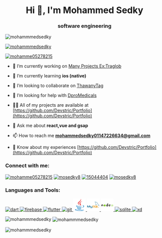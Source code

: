 <h1 align="center">Hi 👋, I'm Mohammed Sedky</h1>
<h3 align="center">software engineering</h3>

<p align="left"> <img src="https://komarev.com/ghpvc/?username=mohammmedsedky&label=Profile%20views&color=0e75b6&style=flat" alt="mohammmedsedky" /> </p>

<p align="left"> <a href="https://github.com/ryo-ma/github-profile-trophy"><img src="https://github-profile-trophy.vercel.app/?username=mohammmedsedky" alt="mohammmedsedky" /></a> </p>

<p align="left"> <a href="https://twitter.com/mohamme05278215" target="blank"><img src="https://img.shields.io/twitter/follow/mohamme05278215?logo=twitter&style=for-the-badge" alt="mohamme05278215" /></a> </p>

- 🔭 I’m currently working on [Many Projects Ex:Traglob](https://play.google.com/store/apps/details?id=com.targlob.targlob_app)

- 🌱 I’m currently learning **ios (native)**

- 👯 I’m looking to collaborate on [ThawanyTag](https://play.google.com/store/apps/details?id=com.tou.thawany_tag)

- 🤝 I’m looking for help with [DproMedicals](https://play.google.com/store/apps/developer?id=Dpro+Medical)

- 👨‍💻 All of my projects are available at [https://github.com/Devstric/Portfolio](https://github.com/Devstric/Portfolio)

- 💬 Ask me about **react,vue and gsap**

- 📫 How to reach me **mohammedsedky01147226634@gmail.com**

- 📄 Know about my experiences [https://github.com/Devstric/Portfolio](https://github.com/Devstric/Portfolio)

<h3 align="left">Connect with me:</h3>
<p align="left">
<a href="https://twitter.com/mohamme05278215" target="blank"><img align="center" src="https://raw.githubusercontent.com/rahuldkjain/github-profile-readme-generator/master/src/images/icons/Social/twitter.svg" alt="mohamme05278215" height="30" width="40" /></a>
<a href="https://linkedin.com/in/mosedky8" target="blank"><img align="center" src="https://raw.githubusercontent.com/rahuldkjain/github-profile-readme-generator/master/src/images/icons/Social/linked-in-alt.svg" alt="mosedky8" height="30" width="40" /></a>
<a href="https://stackoverflow.com/users/15044404" target="blank"><img align="center" src="https://raw.githubusercontent.com/rahuldkjain/github-profile-readme-generator/master/src/images/icons/Social/stack-overflow.svg" alt="15044404" height="30" width="40" /></a>
<a href="https://fb.com/mosedky8" target="blank"><img align="center" src="https://raw.githubusercontent.com/rahuldkjain/github-profile-readme-generator/master/src/images/icons/Social/facebook.svg" alt="mosedky8" height="30" width="40" /></a>
</p>

<h3 align="left">Languages and Tools:</h3>
<p align="left"> <a href="https://dart.dev" target="_blank" rel="noreferrer"> <img src="https://www.vectorlogo.zone/logos/dartlang/dartlang-icon.svg" alt="dart" width="40" height="40"/> </a> <a href="https://firebase.google.com/" target="_blank" rel="noreferrer"> <img src="https://www.vectorlogo.zone/logos/firebase/firebase-icon.svg" alt="firebase" width="40" height="40"/> </a> <a href="https://flutter.dev" target="_blank" rel="noreferrer"> <img src="https://www.vectorlogo.zone/logos/flutterio/flutterio-icon.svg" alt="flutter" width="40" height="40"/> </a> <a href="https://git-scm.com/" target="_blank" rel="noreferrer"> <img src="https://www.vectorlogo.zone/logos/git-scm/git-scm-icon.svg" alt="git" width="40" height="40"/> </a> <a href="https://www.java.com" target="_blank" rel="noreferrer"> <img src="https://raw.githubusercontent.com/devicons/devicon/master/icons/java/java-original.svg" alt="java" width="40" height="40"/> </a> <a href="https://www.mysql.com/" target="_blank" rel="noreferrer"> <img src="https://raw.githubusercontent.com/devicons/devicon/master/icons/mysql/mysql-original-wordmark.svg" alt="mysql" width="40" height="40"/> </a> <a href="https://nodejs.org" target="_blank" rel="noreferrer"> <img src="https://raw.githubusercontent.com/devicons/devicon/master/icons/nodejs/nodejs-original-wordmark.svg" alt="nodejs" width="40" height="40"/> </a> <a href="https://www.sqlite.org/" target="_blank" rel="noreferrer"> <img src="https://www.vectorlogo.zone/logos/sqlite/sqlite-icon.svg" alt="sqlite" width="40" height="40"/> </a> <a href="https://www.adobe.com/products/xd.html" target="_blank" rel="noreferrer"> <img src="https://cdn.worldvectorlogo.com/logos/adobe-xd.svg" alt="xd" width="40" height="40"/> </a> </p>

<p><img align="left" src="https://github-readme-stats.vercel.app/api/top-langs?username=mohammmedsedky&show_icons=true&locale=en&layout=compact" alt="mohammmedsedky" /></p>

<p>&nbsp;<img align="center" src="https://github-readme-stats.vercel.app/api?username=mohammmedsedky&show_icons=true&locale=en" alt="mohammmedsedky" /></p>

<p><img align="center" src="https://github-readme-streak-stats.herokuapp.com/?user=mohammmedsedky&" alt="mohammmedsedky" /></p>